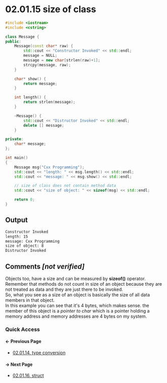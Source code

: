 # 02.01.15 size of class

```cxx
#include <iostream>
#include <cstring>

class Message {
public:
    Message(const char* raw) {
        std::cout << "Constructor Invoked" << std::endl;
        message = NULL;
        message = new char[strlen(raw)+1];
        strcpy(message, raw);
    }

    char* show() {
        return message;
    }

    int length() {
        return strlen(message);
    }

    ~Message() {
        std::cout << "Distructor Invoked" << std::endl;
        delete [] message;
    }

private:
    char* message;
};

int main()
{
    Message msg("Cxx Programming");
    std::cout << "length: " << msg.length() << std::endl;
    std::cout << "message: " << msg.show() << std::endl;

    // size of class does not contain method data
    std::cout << "size of object: " << sizeof(msg) << std::endl;

    return 0;
}

```

## Output

```txt
Constructor Invoked
length: 15
message: Cxx Programming
size of object: 8
Distructor Invoked
```

## Comments *[not verified]*

Objects too, have a size and can be measured by **sizeof()** operator.  
Remember that methods do not count in size of an object because they are not treated as data and they are just there to be invoked.  
So, what you see as a size of an object is basically the size of all data members in that object.  
In this example you can see that it's 4 bytes, which makes sense. the member of this object is a *pointer to char* which is a pointer holding a memory address and memory addresses are 4 bytes on my system.

### Quick Access

<div class="previous_page pagination">

#### &#8592; Previous Page

* [02.01.14. type conversion](./../../02.object_oriented/01.classes&objects/14.conversion.md)

</div>
<div class="next_page pagination">

#### &#8594; Next Page

* [02.01.16. struct](./../../02.object_oriented/01.classes&objects/16.struct.md)

</div>
